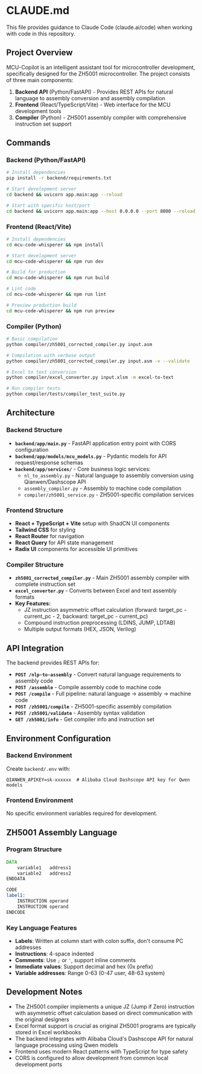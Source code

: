 # CLAUDE.md

This file provides guidance to Claude Code (claude.ai/code) when working with code in this repository.

## Project Overview

MCU-Copilot is an intelligent assistant tool for microcontroller development, specifically designed for the ZH5001 microcontroller. The project consists of three main components:

1. **Backend API** (Python/FastAPI) - Provides REST APIs for natural language to assembly conversion and assembly compilation
2. **Frontend** (React/TypeScript/Vite) - Web interface for the MCU development tools
3. **Compiler** (Python) - ZH5001 assembly compiler with comprehensive instruction set support

## Commands

### Backend (Python/FastAPI)
```bash
# Install dependencies
pip install -r backend/requirements.txt

# Start development server
cd backend && uvicorn app.main:app --reload

# Start with specific host/port
cd backend && uvicorn app.main:app --host 0.0.0.0 --port 8000 --reload
```

### Frontend (React/Vite)
```bash
# Install dependencies
cd mcu-code-whisperer && npm install

# Start development server
cd mcu-code-whisperer && npm run dev

# Build for production
cd mcu-code-whisperer && npm run build

# Lint code
cd mcu-code-whisperer && npm run lint

# Preview production build
cd mcu-code-whisperer && npm run preview
```

### Compiler (Python)
```bash
# Basic compilation
python compiler/zh5001_corrected_compiler.py input.asm

# Compilation with verbose output
python compiler/zh5001_corrected_compiler.py input.asm -v --validate

# Excel to text conversion
python compiler/excel_converter.py input.xlsm -m excel-to-text

# Run compiler tests
python compiler/tests/compiler_test_suite.py
```

## Architecture

### Backend Structure
- **`backend/app/main.py`** - FastAPI application entry point with CORS configuration
- **`backend/app/models/mcu_models.py`** - Pydantic models for API request/response schemas
- **`backend/app/services/`** - Core business logic services:
  - `nl_to_assembly.py` - Natural language to assembly conversion using Qianwen/Dashscope API
  - `assembly_compiler.py` - Assembly to machine code compilation
  - `compiler/zh5001_service.py` - ZH5001-specific compilation services

### Frontend Structure
- **React + TypeScript + Vite** setup with ShadCN UI components
- **Tailwind CSS** for styling
- **React Router** for navigation
- **React Query** for API state management
- **Radix UI** components for accessible UI primitives

### Compiler Structure
- **`zh5001_corrected_compiler.py`** - Main ZH5001 assembly compiler with complete instruction set
- **`excel_converter.py`** - Converts between Excel and text assembly formats
- **Key Features:**
  - JZ instruction asymmetric offset calculation (forward: target_pc - current_pc - 2, backward: target_pc - current_pc)
  - Compound instruction preprocessing (LDINS, JUMP, LDTAB)
  - Multiple output formats (HEX, JSON, Verilog)

## API Integration

The backend provides REST APIs for:
- **`POST /nlp-to-assembly`** - Convert natural language requirements to assembly code
- **`POST /assemble`** - Compile assembly code to machine code
- **`POST /compile`** - Full pipeline: natural language → assembly → machine code
- **`POST /zh5001/compile`** - ZH5001-specific assembly compilation
- **`POST /zh5001/validate`** - Assembly syntax validation
- **`GET /zh5001/info`** - Get compiler info and instruction set

## Environment Configuration

### Backend Environment
Create `backend/.env` with:
```
QIANWEN_APIKEY=sk-xxxxxx  # Alibaba Cloud Dashscope API key for Qwen models
```

### Frontend Environment
No specific environment variables required for development.

## ZH5001 Assembly Language

### Program Structure
```asm
DATA
    variable1   address1
    variable2   address2
ENDDATA

CODE
label1:
    INSTRUCTION operand
    INSTRUCTION operand
ENDCODE
```

### Key Language Features
- **Labels**: Written at column start with colon suffix, don't consume PC addresses
- **Instructions**: 4-space indented
- **Comments**: Use `;` or `'`, support inline comments
- **Immediate values**: Support decimal and hex (0x prefix)
- **Variable addresses**: Range 0-63 (0-47 user, 48-63 system)

## Development Notes

- The ZH5001 compiler implements a unique JZ (Jump if Zero) instruction with asymmetric offset calculation based on direct communication with the original designers
- Excel format support is crucial as original ZH5001 programs are typically stored in Excel workbooks
- The backend integrates with Alibaba Cloud's Dashscope API for natural language processing using Qwen models
- Frontend uses modern React patterns with TypeScript for type safety
- CORS is configured to allow development from common local development ports